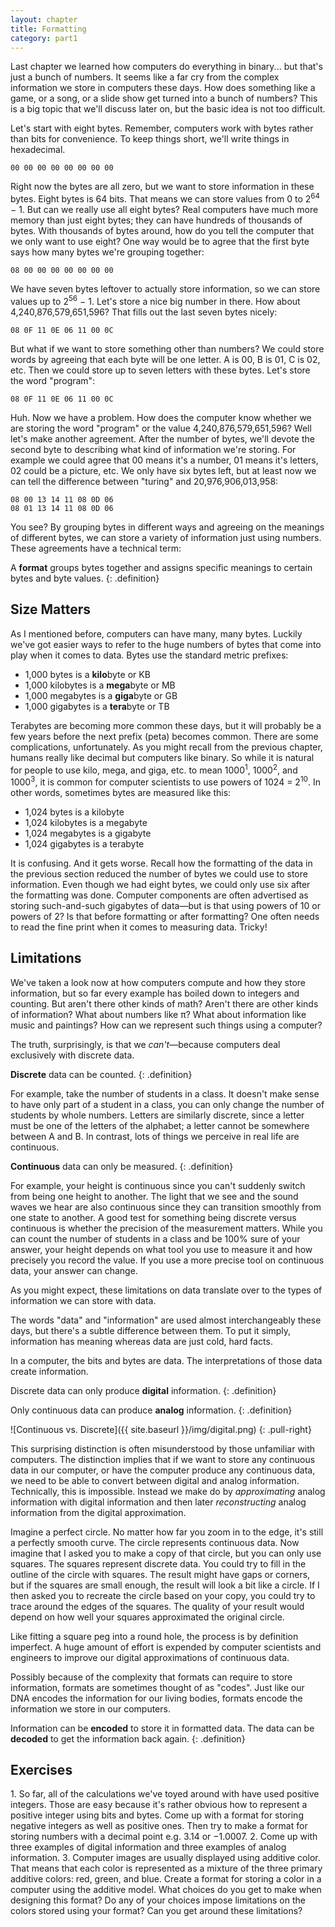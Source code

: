 ```yaml
---
layout: chapter
title: Formatting
category: part1
---
```


Last chapter we learned how computers do everything in binary... but that's just
a bunch of numbers. It seems like a far cry from the complex information we
store in computers these days. How does something like a game, or a song, or a
slide show get turned into a bunch of numbers? This is a big topic that we'll
discuss later on, but the basic idea is not too difficult.

Let's start with eight bytes. Remember, computers work with bytes rather than
bits for convenience. To keep things short, we'll write things in hexadecimal.

    00 00 00 00 00 00 00 00

Right now the bytes are all zero, but we want to store information in these
bytes. Eight bytes is 64 bits. That means we can store values from 0 to
2<sup>64</sup> &minus; 1. But can we really use all eight bytes? Real computers have
much more memory than just eight bytes; they can have hundreds of thousands of
bytes. With thousands of bytes around, how do you tell the computer that we
only want to use eight? One way would be to agree that the first byte says how
many bytes we're grouping together:

    08 00 00 00 00 00 00 00

We have seven bytes leftover to actually store information, so we can store
values up to 2<sup>56</sup> &minus; 1. Let's store a nice big number in there. How
about 4,240,876,579,651,596? That fills out the last seven bytes nicely:

    08 0F 11 0E 06 11 00 0C

But what if we want to store something other than numbers? We could store words
by agreeing that each byte will be one letter. A is 00, B is 01, C is 02, etc.
Then we could store up to seven letters with these bytes. Let's store the word
"program":

    08 0F 11 0E 06 11 00 0C

Huh. Now we have a problem. How does the computer know whether we are storing
the word "program" or the value 4,240,876,579,651,596? Well let's make another
agreement. After the number of bytes, we'll devote the second byte to describing
what kind of information we're storing. For example we could agree that 00 means
it's a number, 01 means it's letters, 02 could be a picture, etc. We only have
six bytes left, but at least now we can tell the difference between "turing" and
20,976,906,013,958:

    08 00 13 14 11 08 0D 06
    08 01 13 14 11 08 0D 06

You see? By grouping bytes in different ways and agreeing on the meanings of
different bytes, we can store a variety of information just using numbers. These
agreements have a technical term:

A **format** groups bytes together and assigns specific meanings to certain
bytes and byte values.
{: .definition}

## Size Matters ##

As I mentioned before, computers can have many, many bytes. Luckily we've got
easier ways to refer to the huge numbers of bytes that come into play when it
comes to data. Bytes use the standard metric prefixes:

* 1,000 bytes is a **kilo**byte or KB
* 1,000 kilobytes is a **mega**byte or MB
* 1,000 megabytes is a **giga**byte or GB
* 1,000 gigabytes is a **tera**byte or TB

Terabytes are becoming more common these days, but it will probably be a few
years before the next prefix (peta) becomes common. There are some
complications, unfortunately. As you might recall from the previous chapter,
humans really like decimal but computers like binary. So while it is natural for
people to use kilo, mega, and giga, etc. to mean 1000<sup>1</sup>,
1000<sup>2</sup>, and 1000<sup>3</sup>, it is common for computer scientists to
use powers of 1024 = 2<sup>10</sup>. In other words, sometimes bytes are
measured like this:

* 1,024 bytes is a kilobyte
* 1,024 kilobytes is a megabyte
* 1,024 megabytes is a gigabyte
* 1,024 gigabytes is a terabyte

It is confusing. And it gets worse. Recall how the formatting of the data in the
previous section reduced the number of bytes we could use to store information.
Even though we had eight bytes, we could only use six after the formatting was
done. Computer components are often advertised as storing such-and-such
gigabytes of data&mdash;but is that using powers of 10 or powers of 2? Is that
before formatting or after formatting? One often needs to read the fine print
when it comes to measuring data. Tricky!

## Limitations ##

We've taken a look now at how computers compute and how they store information,
but so far every example has boiled down to integers and counting. But aren't
there other kinds of math? Aren't there are other kinds of information? What
about numbers like &pi;? What about information like music and paintings? How
can we represent such things using a computer?

The truth, surprisingly, is that we _can't_&mdash;because computers deal exclusively
with discrete data.

**Discrete** data can be counted.
{: .definition}

For example, take the number of students in a class. It doesn't make sense to
have only part of a student in a class, you can only change the number of
students by whole numbers. Letters are similarly discrete, since a letter must
be one of the letters of the alphabet; a letter cannot be somewhere between A
and B. In contrast, lots of things we perceive in real life are continuous.

**Continuous** data can only be measured.
{: .definition}

For example, your height is continuous since you can't suddenly switch from
being one height to another. The light that we see and the sound waves we hear
are also continuous since they can transition smoothly from one state to
another. A good test for something being discrete versus continuous is whether
the precision of the measurement matters. While you can count the number of
students in a class and be 100% sure of your answer, your height depends on
what tool you use to measure it and how precisely you record the value. If you
use a more precise tool on continuous data, your answer can change.

As you might expect, these limitations on data translate over to the types of
information we can store with data.

<div class="deeper">
The words "data" and "information" are used almost interchangeably these days,
but there's a subtle difference between them. To put it simply, information has
meaning whereas data are just cold, hard facts.

In a computer, the bits and bytes are data. The interpretations of those data
create information.
</div>

Discrete data can only produce **digital** information.
{: .definition}

Only continuous data can produce **analog** information.
{: .definition}

![Continuous vs. Discrete]({{ site.baseurl }}/img/digital.png)
{: .pull-right}

This surprising distinction is often misunderstood by those unfamiliar with
computers. The distinction implies that if we want to store any continuous data
in our computer, or have the computer produce any continuous data, we need to be
able to convert between digital and analog information. Technically, this is
impossible. Instead we make do by _approximating_ analog information with
digital information and then later _reconstructing_ analog information from the
digital approximation.

Imagine a perfect circle. No matter how far you zoom in to the edge, it's still
a perfectly smooth curve. The circle represents continuous data. Now imagine
that I asked you to make a copy of that circle, but you can only use squares.
The squares represent discrete data. You could try to fill in the outline of the
circle with squares. The result might have gaps or corners, but if the squares
are small enough, the result will look a bit like a circle. If I then asked you
to recreate the circle based on your copy, you could try to trace around the
edges of the squares. The quality of your result would depend on how well your
squares approximated the original circle.

Like fitting a square peg into a round hole, the process is by definition
imperfect.  A huge amount of effort is expended by computer scientists and
engineers to improve our digital approximations of continuous data.

Possibly because of the complexity that formats can require to store
information, formats are sometimes thought of as "codes". Just like our DNA
encodes the information for our living bodies, formats encode the information we
store in our computers.

Information can be **encoded** to store it in formatted data. The data can be
**decoded** to get the information back again.
{: .definition}

## Exercises ##

<div class="exercise" style="clear: right">
1. So far, all of the calculations we've toyed around with have used positive
   integers. Those are easy because it's rather obvious how to represent a
   positive integer using bits and bytes. Come up with a format for storing
   negative integers as well as positive ones. Then try to make a format for
   storing numbers with a decimal point e.g. 3.14 or &minus;1.0007.
2. Come up with three examples of digital information and three examples of
   analog information.
3. Computer images are usually displayed using additive color. That means that
   each color is represented as a mixture of the three primary additive colors:
   red, green, and blue. Create a format for storing a color in a computer using
   the additive model. What choices do you get to make when designing this
   format? Do any of your choices impose limitations on the colors stored using
   your format? Can you get around these limitations?
</div>
